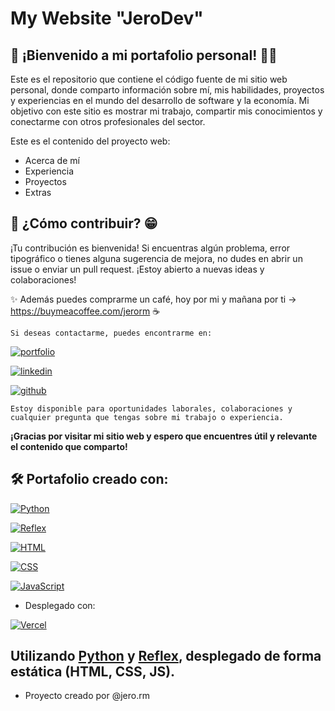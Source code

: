 # My Website "JeroDev"

## 🔗 ¡Bienvenido a mi portafolio personal! 👋🏻

Este es el repositorio que contiene el código fuente de mi sitio web personal, donde comparto información sobre mí, mis habilidades, proyectos y experiencias en el mundo del desarrollo de software y la economía. Mi objetivo con este sitio es mostrar mi trabajo, compartir mis conocimientos y conectarme con otros profesionales del sector.

Este es el contenido del proyecto web:

- Acerca de mí
- Experiencia
- Proyectos
- Extras



## 🔋 ¿Cómo contribuir? 😁

¡Tu contribución es bienvenida! Si encuentras algún problema, error tipográfico o tienes alguna sugerencia de mejora, no dudes en abrir un issue o enviar un pull request. ¡Estoy abierto a nuevas ideas y colaboraciones!

✨ Además puedes comprarme un café, hoy por mi y mañana por ti -> https://buymeacoffee.com/jerorm ☕

```
Si deseas contactarme, puedes encontrarme en:
```

[![portfolio](https://img.shields.io/badge/my_portfolio-000?style=for-the-badge&logo=ko-fi&logoColor=white)](https://jerodev.vercel.app/)

[![linkedin](https://img.shields.io/badge/linkedin-0A66C2?style=for-the-badge&logo=linkedin&logoColor=white)](https://www.linkedin.com/in/jeronimo-ramirez-mejia/)

[![github](https://img.shields.io/badge/my_github-000?style=for-the-badge&logo=github&logoColor=white)](https://github.com/TheHakoDrako)

```
Estoy disponible para oportunidades laborales, colaboraciones y cualquier pregunta que tengas sobre mi trabajo o experiencia.
```

**¡Gracias por visitar mi sitio web y espero que encuentres útil y relevante el contenido que comparto!**


## 🛠️ Portafolio creado con:

[![Python](https://img.shields.io/badge/Python-3.11+-green?style=for-the-badge&logo=python&logoColor=white&labelColor=101010)](https://python.org)

[![Reflex](https://img.shields.io/badge/Reflex-0.4.9+-5646ED?style=for-the-badge&logo=reflex&logoColor=white&labelColor=101010)](https://reflex.dev)

[![HTML](https://img.shields.io/badge/HTML-orange?style=for-the-badge&logo=html5&logoColor=white&labelColor=101010)](https://developer.mozilla.org/es/docs/Web/HTML)

[![CSS](https://img.shields.io/badge/CSS-blue?style=for-the-badge&logo=css3&logoColor=white&labelColor=101010)](https://developer.mozilla.org/es/docs/Web/CSS)

[![JavaScript](https://img.shields.io/badge/JavaScript-yellow?style=for-the-badge&logo=javascript&logoColor=white&labelColor=101010)](https://developer.mozilla.org/es/docs/Web/JavaScript)

- Desplegado con:

[![Vercel](https://img.shields.io/badge/VERCEL-white?style=for-the-badge&logo=vercel&logoColor=white&labelColor=101010)](https://vercel.com/)

## Utilizando [Python](https://python.org) y [Reflex](https://reflex.dev), desplegado de forma estática (HTML, CSS, JS).

- Proyecto creado por @jero.rm
